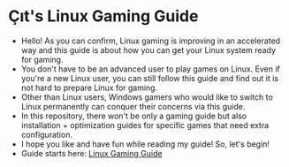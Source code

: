 # Çıt's Linux Gaming Guide
- Hello! As you can confirm, Linux gaming is improving in an accelerated way and this guide is about how you can get your Linux system ready for gaming.
- You don't have to be an advanced user to play games on Linux. Even if you're a new Linux user, you can still follow this guide and find out it is not hard to prepare Linux for gaming.
- Other than Linux users, Windows gamers who would like to switch to Linux permanently can conquer their concerns via this guide.
- In this repository, there won't be only a gaming guide but also installation + optimization guides for specific games that need extra configuration.
- I hope you like and have fun while reading my guide! So, let's begin!
- Guide starts here: [Linux Gaming Guide](https://github.com/citloveslinux/Linux-Gaming-Guide/blob/main/1-Prepare-Your-System.md)
